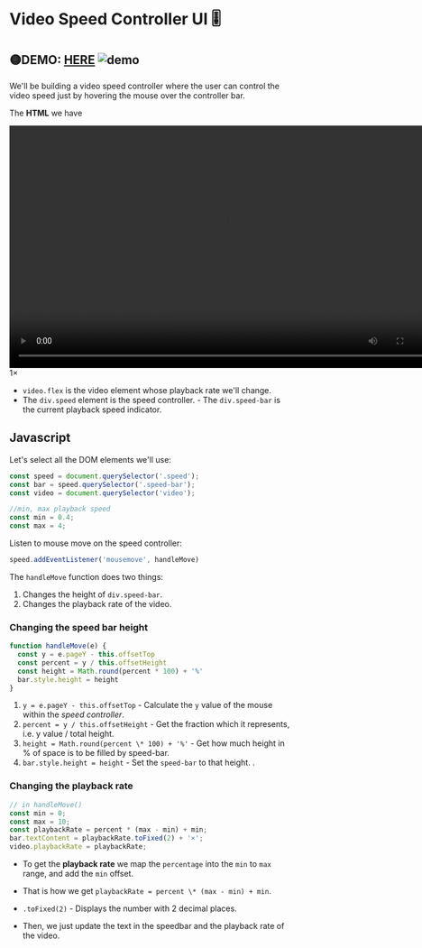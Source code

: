# Video Speed Controller UI 🎚️
🟡**DEMO:** [HERE](https://mitzelldone.github.io/JavaScript30/The%2030%20Projects/28%20-%20Video%20Speed%20Controller/index.html)
![demo](https://github.com/Mitzelldone/JavaScript30/blob/main/The%2030%20Projects/images/28.demo.gif)
---

We'll be building a video speed controller where the user can control the video speed just by hovering the mouse over the controller bar.

The **HTML** we have

  <div class="wrapper">
    <video class="flex" width="765" height="430" src="http://clips.vorwaerts-gmbh.de/VfE_html5.mp4" loop controls></video>
    <div class="speed">
      <div class="speed-bar">1×</div>
    </div>
  </div>

- `video.flex` is the video element whose playback rate we'll change.
- The `div.speed` element is the speed controller. - The `div.speed-bar` is the current playback speed indicator.

## Javascript

Let's select all the DOM elements we'll use:

```Javascript
const speed = document.querySelector('.speed');
const bar = speed.querySelector('.speed-bar');
const video = document.querySelector('video');

//min, max playback speed
const min = 0.4;
const max = 4;
```

Listen to mouse move on the speed controller:

```Javascript
speed.addEventListener('mousemove', handleMove)
```

The `handleMove` function does two things:

1. Changes the height of `div.speed-bar`.
2. Changes the playback rate of the video.

### Changing the speed bar height

```Javascript
function handleMove(e) {
  const y = e.pageY - this.offsetTop
  const percent = y / this.offsetHeight
  const height = Math.round(percent * 100) + '%'
  bar.style.height = height
}
```

1. `y = e.pageY - this.offsetTop` - Calculate the `y` value of the mouse within the _speed controller_.
2. `percent = y / this.offsetHeight` - Get the fraction which it represents, i.e. y value / total height.
3. `height = Math.round(percent \* 100) + '%'` - Get how much height in % of space is to be filled by speed-bar.
4. `bar.style.height = height` - Set the `speed-bar` to that height. .

### Changing the playback rate

```Javascript
// in handleMove()
const min = 0;
const max = 10;
const playbackRate = percent * (max - min) + min;
bar.textContent = playbackRate.toFixed(2) + '×';
video.playbackRate = playbackRate;
```

- To get the **playback rate** we map the `percentage` into the `min` to `max` range, and add the `min` offset.
- That is how we get `playbackRate = percent \* (max - min) + min`.
- `.toFixed(2)` - Displays the number with 2 decimal places.

- Then, we just update the text in the speedbar and the playback rate of the video.
